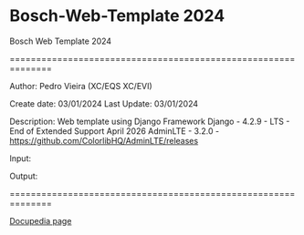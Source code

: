 # Bosch-Web-Template 2024

Bosch Web Template 2024

 ==============================================================

  Author:	Pedro Vieira (XC/EQS XC/EVI)

 Create date:  03/01/2024
 Last Update:	03/01/2024

 Description:	Web template using Django Framework 
               Django      - 4.2.9 - LTS - End of Extended Support April 2026
               AdminLTE    - 3.2.0 - https://github.com/ColorlibHQ/AdminLTE/releases

 Input: 

 Output:  

 ==============================================================

[Docupedia page](https://inside-docupedia.bosch.com/confluence/display/XCPROVIRT/01+-+Bosch+Web+Template)